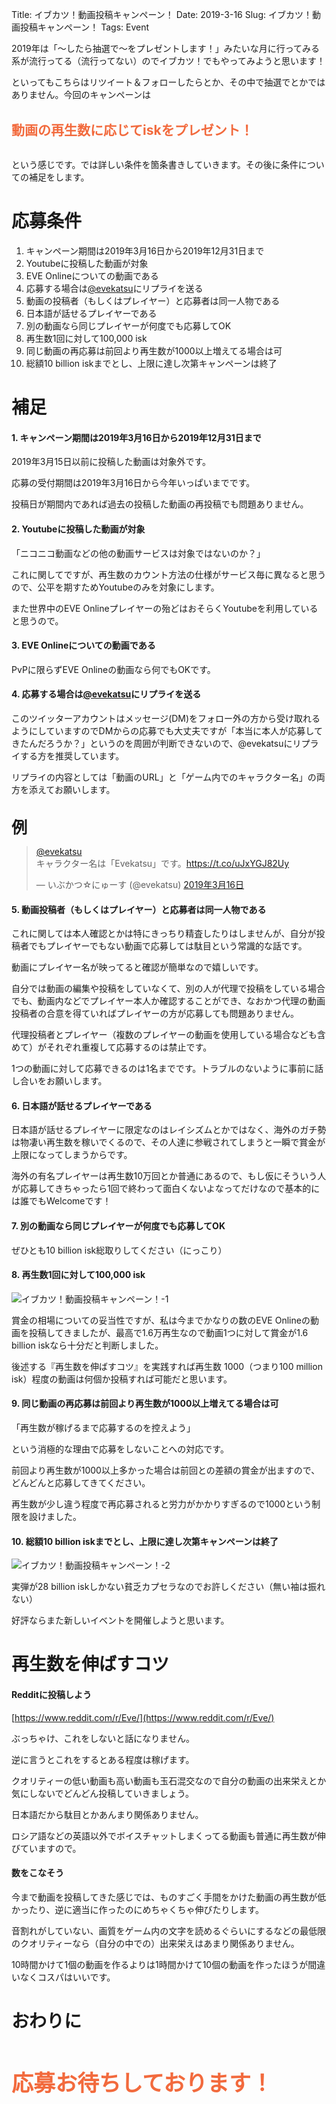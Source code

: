 Title: イブカツ！動画投稿キャンペーン！
Date: 2019-3-16
Slug: イブカツ！動画投稿キャンペーン！
Tags: Event

2019年は「〜したら抽選で〜をプレゼントします！」みたいな月に行ってみる系が流行ってる（流行ってない）のでイブカツ！でもやってみようと思います！

といってもこちらはリツイート＆フォローしたらとか、その中で抽選でとかではありません。今回のキャンペーンは

<br />
<b style="font-size: 150%; color: #f26a3d">動画の再生数に応じてiskをプレゼント！</b>
<br /><br />

という感じです。では詳しい条件を箇条書きしていきます。その後に条件についての補足をします。

# 応募条件

1. キャンペーン期間は2019年3月16日から2019年12月31日まで
1. Youtubeに投稿した動画が対象
1. EVE Onlineについての動画である
1. 応募する場合は[@evekatsu](https://twitter.com/evekatsu)にリプライを送る
1. 動画の投稿者（もしくはプレイヤー）と応募者は同一人物である
1. 日本語が話せるプレイヤーである
1. 別の動画なら同じプレイヤーが何度でも応募してOK
1. 再生数1回に対して100,000 isk
1. 同じ動画の再応募は前回より再生数が1000以上増えてる場合は可
1. 総額10 billion iskまでとし、上限に達し次第キャンペーンは終了

# 補足

#### 1. キャンペーン期間は2019年3月16日から2019年12月31日まで

2019年3月15日以前に投稿した動画は対象外です。

応募の受付期間は2019年3月16日から今年いっぱいまでです。

投稿日が期間内であれば過去の投稿した動画の再投稿でも問題ありません。


#### 2. Youtubeに投稿した動画が対象

「ニコニコ動画などの他の動画サービスは対象ではないのか？」

これに関してですが、再生数のカウント方法の仕様がサービス毎に異なると思うので、公平を期すためYoutubeのみを対象にします。

また世界中のEVE Onlineプレイヤーの殆どはおそらくYoutubeを利用していると思うので。

#### 3. EVE Onlineについての動画である

PvPに限らずEVE Onlineの動画なら何でもOKです。

#### 4. 応募する場合は[@evekatsu](https://twitter.com/evekatsu)にリプライを送る

このツイッターアカウントはメッセージ(DM)をフォロー外の方から受け取れるようにしていますのでDMからの応募でも大丈夫ですが「本当に本人が応募してきたんだろうか？」というのを周囲が判断できないので、@evekatsuにリプライする方を推奨しています。

リプライの内容としては「動画のURL」と「ゲーム内でのキャラクター名」の両方を添えてお願いします。

<br />
<b style="font-size: 180%;">例</b>
<blockquote class="twitter-tweet" data-lang="ja"><p lang="ja" dir="ltr"><a href="https://twitter.com/evekatsu?ref_src=twsrc%5Etfw">@evekatsu</a> <br>キャラクター名は「Evekatsu」です。<a href="https://t.co/uJxYGJ82Uy">https://t.co/uJxYGJ82Uy</a></p>&mdash; いぶかつ☆にゅーす (@evekatsu) <a href="https://twitter.com/evekatsu/status/1106931951074607104?ref_src=twsrc%5Etfw">2019年3月16日</a></blockquote>
<script async src="https://platform.twitter.com/widgets.js" charset="utf-8"></script>


#### 5. 動画投稿者（もしくはプレイヤー）と応募者は同一人物である

これに関しては本人確認とかは特にきっちり精査したりはしませんが、自分が投稿者でもプレイヤーでもない動画で応募しては駄目という常識的な話です。

動画にプレイヤー名が映ってると確認が簡単なので嬉しいです。

自分では動画の編集や投稿をしていなくて、別の人が代理で投稿をしている場合でも、動画内などでプレイヤー本人か確認することができ、なおかつ代理の動画投稿者の合意を得ていればプレイヤーの方が応募しても問題ありません。

代理投稿者とプレイヤー（複数のプレイヤーの動画を使用している場合なども含めて）がそれぞれ重複して応募するのは禁止です。

1つの動画に対して応募できるのは1名までです。トラブルのないように事前に話し合いをお願いします。

#### 6. 日本語が話せるプレイヤーである

日本語が話せるプレイヤーに限定なのはレイシズムとかではなく、海外のガチ勢は物凄い再生数を稼いでくるので、その人達に参戦されてしまうと一瞬で賞金が上限になってしまうからです。

海外の有名プレイヤーは再生数10万回とか普通にあるので、もし仮にそういう人が応募してきちゃったら1回で終わって面白くないよなってだけなので基本的には誰でもWelcomeです！

#### 7. 別の動画なら同じプレイヤーが何度でも応募してOK

ぜひとも10 billion isk総取りしてください（にっこり）

#### 8. 再生数1回に対して100,000 isk

![イブカツ！動画投稿キャンペーン！-1]({static}/images/イブカツ！動画投稿キャンペーン！/イブカツ！動画投稿キャンペーン！-1.jpg)

賞金の相場についての妥当性ですが、私は今までかなりの数のEVE Onlineの動画を投稿してきましたが、最高で1.6万再生なので動画1つに対して賞金が1.6 billion iskなら十分だと判断しました。

後述する『再生数を伸ばすコツ』を実践すれば再生数 1000（つまり100 million isk）程度の動画は何個か投稿すれば可能だと思います。

#### 9. 同じ動画の再応募は前回より再生数が1000以上増えてる場合は可

「再生数が稼げるまで応募するのを控えよう」

という消極的な理由で応募をしないことへの対応です。

前回より再生数が1000以上多かった場合は前回との差額の賞金が出ますので、どんどんと応募してきてください。

再生数が少し違う程度で再応募されると労力がかかりすぎるので1000という制限を設けました。

#### 10. 総額10 billion iskまでとし、上限に達し次第キャンペーンは終了

![イブカツ！動画投稿キャンペーン！-2]({static}/images/イブカツ！動画投稿キャンペーン！/イブカツ！動画投稿キャンペーン！-2.jpg)

実弾が28 billion iskしかない貧乏カプセラなのでお許しください（無い袖は振れない）

好評ならまた新しいイベントを開催しようと思います。

# 再生数を伸ばすコツ
#### Redditに投稿しよう

[https://www.reddit.com/r/Eve/](https://www.reddit.com/r/Eve/)

ぶっちゃけ、これをしないと話になりません。

逆に言うとこれをするとある程度は稼げます。

クオリティーの低い動画も高い動画も玉石混交なので自分の動画の出来栄えとか気にしないでどんどん投稿していきましょう。

日本語だから駄目とかあんまり関係ありません。

ロシア語などの英語以外でボイスチャットしまくってる動画も普通に再生数が伸びていますので。

#### 数をこなそう

今まで動画を投稿してきた感じでは、ものすごく手間をかけた動画の再生数が低かったり、逆に適当に作ったのにめちゃくちゃ伸びたりします。

音割れがしていない、画質をゲーム内の文字を読めるぐらいにするなどの最低限のクオリティーなら（自分の中での）出来栄えはあまり関係ありません。

10時間かけて1個の動画を作るよりは1時間かけて10個の動画を作ったほうが間違いなくコスパはいいです。

# おわりに

<br /><br />
<b style="font-size: 250%; color: #f26a3d">応募お待ちしております！</b>
<br /><br />
